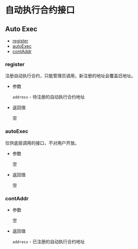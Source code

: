 # 自动执行合约接口

<h2 class="hover-list">Auto Exec</h2>

* [register](#register)
* [autoExec](#autoExec)
* [contAddr](#contAddr)

### register

注册自动执行合约，只能管理员调用，新注册的地址会覆盖旧地址。

* 参数

    `address` - 待注册的自动执行合约地址

* 返回值

    空

### autoExec

仅供底层调用的接口，不对用户开放。

* 参数

    空

* 返回值

    空

### contAddr

* 参数

    空

* 返回值

    `address` - 已注册的自动执行合约地址
